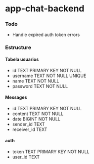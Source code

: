 # app-chat-backend


### Todo
 - Handle expired auth token errors

### Estructure

#### Tabela usuarios
- id TEXT PRIMARY KEY NOT NULL
- username TEXT NOT NULL UNIQUE
- name TEXT NOT NULL
- password TEXT NOT NULL

#### Messages
- id TEXT PRIMARY KEY NOT NULL
- content TEXT NOT NULL
- date BIGINT NOT NULL
- sender_id TEXT
- receiver_id TEXT

#### auth
- token TEXT PRIMARY KEY NOT NULL
- user_id TEXT
